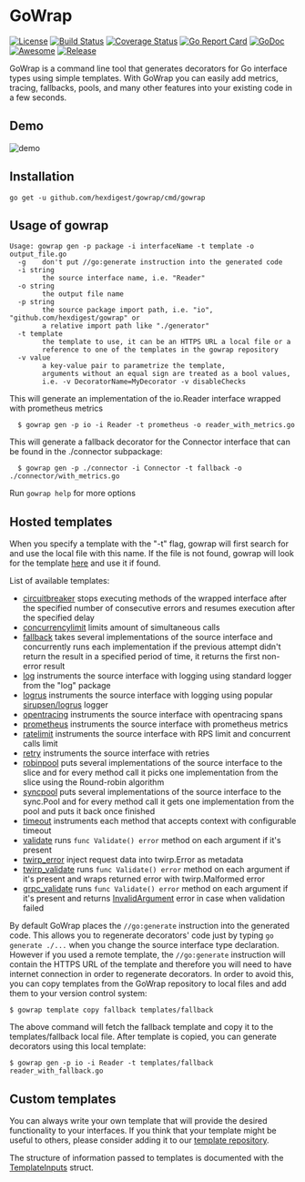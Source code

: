 # GoWrap
[![License](https://img.shields.io/badge/license-mit-green.svg)](https://github.com/hexdigest/gowrap/blob/master/LICENSE)
[![Build Status](https://travis-ci.org/hexdigest/gowrap.svg?branch=master)](https://travis-ci.org/hexdigest/gowrap)
[![Coverage Status](https://coveralls.io/repos/github/hexdigest/gowrap/badge.svg?branch=master)](https://coveralls.io/github/hexdigest/gowrap?branch=master)
[![Go Report Card](https://goreportcard.com/badge/github.com/hexdigest/gowrap?dropcache)](https://goreportcard.com/report/github.com/hexdigest/gowrap)
[![GoDoc](https://godoc.org/github.com/hexdigest/gowrap?status.svg)](http://godoc.org/github.com/hexdigest/gowrap)
[![Awesome](https://cdn.rawgit.com/sindresorhus/awesome/d7305f38d29fed78fa85652e3a63e154dd8e8829/media/badge.svg)](https://github.com/avelino/awesome-go#generation-and-generics)
[![Release](https://img.shields.io/github/release/hexdigest/gowrap.svg)](https://github.com/hexdigest/gowrap/releases/latest)

GoWrap is a command line tool that generates decorators for Go interface types using simple templates.
With GoWrap you can easily add metrics, tracing, fallbacks, pools, and many other features into your existing code in a few seconds.


## Demo

![demo](https://github.com/hexdigest/gowrap/blob/master/gowrap.gif)

## Installation

```
go get -u github.com/hexdigest/gowrap/cmd/gowrap
```

## Usage of gowrap

```
Usage: gowrap gen -p package -i interfaceName -t template -o output_file.go
  -g	don't put //go:generate instruction into the generated code
  -i string
    	the source interface name, i.e. "Reader"
  -o string
    	the output file name
  -p string
    	the source package import path, i.e. "io", "github.com/hexdigest/gowrap" or
    	a relative import path like "./generator"
  -t template
    	the template to use, it can be an HTTPS URL a local file or a
    	reference to one of the templates in the gowrap repository
  -v value
    	a key-value pair to parametrize the template,
    	arguments without an equal sign are treated as a bool values,
    	i.e. -v DecoratorName=MyDecorator -v disableChecks
```

This will generate an implementation of the io.Reader interface wrapped with prometheus metrics

```
  $ gowrap gen -p io -i Reader -t prometheus -o reader_with_metrics.go
```

This will generate a fallback decorator for the Connector interface that can be found in the ./connector subpackage:

```
  $ gowrap gen -p ./connector -i Connector -t fallback -o ./connector/with_metrics.go
```

Run `gowrap help` for more options

## Hosted templates

When you specify a template with the "-t" flag, gowrap will first search for and use the local file with this name.
If the file is not found, gowrap will look for the template [here](https://github.com/hexdigest/gowrap/tree/master/templates) and use it if found.

List of available templates:
  - [circuitbreaker](https://github.com/hexdigest/gowrap/tree/master/templates/circuitbreaker) stops executing methods of the wrapped interface after the specified number of consecutive errors and resumes execution after the specified delay
  - [concurrencylimit](https://github.com/hexdigest/gowrap/tree/master/templates/concurrencylimit) limits amount of simultaneous calls
  - [fallback](https://github.com/hexdigest/gowrap/tree/master/templates/fallback) takes several implementations of the source interface and concurrently runs each implementation if the previous attempt didn't return the result in a specified period of time, it returns the first non-error result
  - [log](https://github.com/hexdigest/gowrap/tree/master/templates/log) instruments the source interface with logging using standard logger from the "log" package
  - [logrus](https://github.com/hexdigest/gowrap/tree/master/templates/logrus) instruments the source interface with logging using popular [sirupsen/logrus](https://github.com/sirupsen/logrus) logger
  - [opentracing](https://github.com/hexdigest/gowrap/tree/master/templates/opentracing) instruments the source interface with opentracing spans
  - [prometheus](https://github.com/hexdigest/gowrap/tree/master/templates/prometheus) instruments the source interface with prometheus metrics
  - [ratelimit](https://github.com/hexdigest/gowrap/tree/master/templates/ratelimit) instruments the source interface with RPS limit and concurrent calls limit
  - [retry](https://github.com/hexdigest/gowrap/tree/master/templates/retry) instruments the source interface with retries
  - [robinpool](https://github.com/hexdigest/gowrap/tree/master/templates/robinpool) puts several implementations of the source interface to the slice and for every method call it picks one implementation from the slice using the Round-robin algorithm
  - [syncpool](https://github.com/hexdigest/gowrap/tree/master/templates/syncpool) puts several implementations of the source interface to the sync.Pool and for every method call it gets one implementation from the pool and puts it back once finished
  - [timeout](https://github.com/hexdigest/gowrap/tree/master/templates/timeout) instruments each method that accepts context with configurable timeout
  - [validate](https://github.com/hexdigest/gowrap/tree/master/templates/validate) runs `func Validate() error` method on each argument if it's present
  - [twirp\_error](https://github.com/hexdigest/gowrap/tree/master/templates/twirp_error) inject request data into twirp.Error as metadata
  - [twirp\_validate](https://github.com/hexdigest/gowrap/tree/master/templates/twirp_validate) runs `func Validate() error` method on each argument if it's present and wraps returned error with twirp.Malformed error
  - [grpc\_validate](https://github.com/hexdigest/gowrap/tree/master/templates/grpc_validate) runs `func Validate() error` method on each argument if it's present and returns [InvalidArgument](https://github.com/grpc/grpc-go/blob/9d8d97a245af2d4bc743585418e1b4aebada0637/codes/codes.go#L49) error in case when validation failed

By default GoWrap places the `//go:generate` instruction into the generated code. 
This allows you to regenerate decorators' code just by typing `go generate ./...` when you change the source interface type declaration.
However if you used a remote template, the `//go:generate` instruction will contain the HTTPS URL of the template and therefore
you will need to have internet connection in order to regenerate decorators. In order to avoid this, you can copy templates from the GoWrap repository 
to local files and add them to your version control system:
```
$ gowrap template copy fallback templates/fallback
```

The above command will fetch the fallback template and copy it to the templates/fallback local file.
After template is copied, you can generate decorators using this local template:

```
$ gowrap gen -p io -i Reader -t templates/fallback reader_with_fallback.go
```

## Custom templates

You can always write your own template that will provide the desired functionality to your interfaces.
If you think that your template might be useful to others, please consider adding it to our [template repository](https://github.com/hexdigest/gowrap/tree/master/templates).

The structure of information passed to templates is documented with the [TemplateInputs](https://godoc.org/github.com/hexdigest/gowrap/generator#TemplateInputs) struct.
